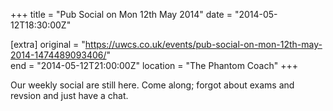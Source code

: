 +++
title = "Pub Social on Mon 12th May 2014"
date = "2014-05-12T18:30:00Z"

[extra]
original = "https://uwcs.co.uk/events/pub-social-on-mon-12th-may-2014-1474489093406/"    
end = "2014-05-12T21:00:00Z"
location = "The Phantom Coach"
+++

Our weekly social are still here. Come along; forgot about exams and revsion and just have a chat.

